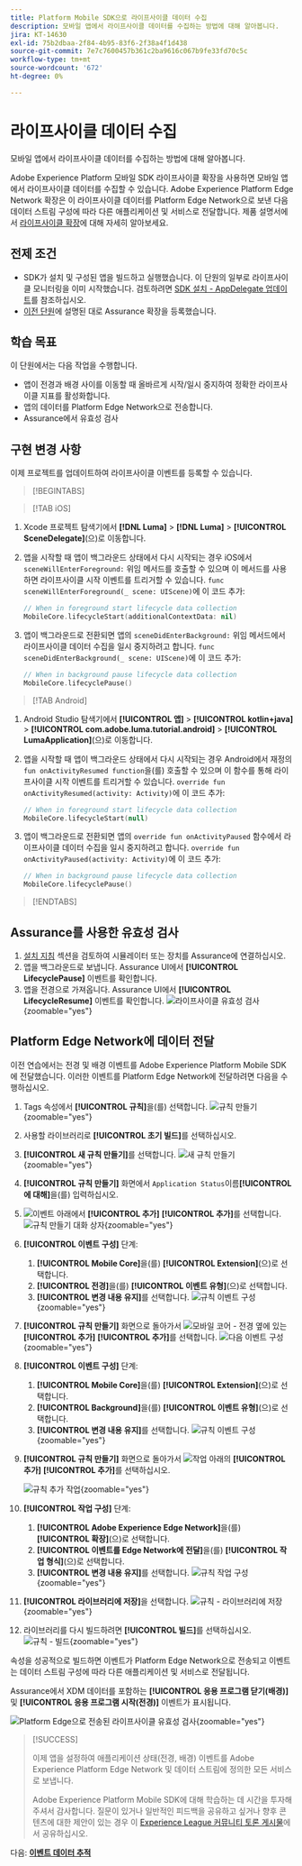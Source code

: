```yaml
---
title: Platform Mobile SDK으로 라이프사이클 데이터 수집
description: 모바일 앱에서 라이프사이클 데이터를 수집하는 방법에 대해 알아봅니다.
jira: KT-14630
exl-id: 75b2dbaa-2f84-4b95-83f6-2f38a4f1d438
source-git-commit: 7e7c7600457b361c2ba9616c067b9fe33fd70c5c
workflow-type: tm+mt
source-wordcount: '672'
ht-degree: 0%

---
```


# 라이프사이클 데이터 수집

모바일 앱에서 라이프사이클 데이터를 수집하는 방법에 대해 알아봅니다.

Adobe Experience Platform 모바일 SDK 라이프사이클 확장을 사용하면 모바일 앱에서 라이프사이클 데이터를 수집할 수 있습니다. Adobe Experience Platform Edge Network 확장은 이 라이프사이클 데이터를 Platform Edge Network으로 보낸 다음 데이터 스트림 구성에 따라 다른 애플리케이션 및 서비스로 전달합니다. 제품 설명서에서 [라이프사이클 확장](https://developer.adobe.com/client-sdks/documentation/lifecycle-for-edge-network/)에 대해 자세히 알아보세요.


## 전제 조건

* SDK가 설치 및 구성된 앱을 빌드하고 실행했습니다. 이 단원의 일부로 라이프사이클 모니터링을 이미 시작했습니다. 검토하려면 [SDK 설치 - AppDelegate 업데이트](install-sdks.md#update-appdelegate)를 참조하십시오.
* [이전 단원](install-sdks.md)에 설명된 대로 Assurance 확장을 등록했습니다.

## 학습 목표

이 단원에서는 다음 작업을 수행합니다.

<!--
* Add lifecycle field group to the schema.
* -->
* 앱이 전경과 배경 사이를 이동할 때 올바르게 시작/일시 중지하여 정확한 라이프사이클 지표를 활성화합니다.
* 앱의 데이터를 Platform Edge Network으로 전송합니다.
* Assurance에서 유효성 검사

<!--
## Add lifecycle field group to schema

The Consumer Experience Event field group you added in the [previous lesson](create-schema.md) already contains the lifecycle fields, so you can skip this step. If you don't use Consumer Experience Event field group in your own app, you can add the lifecycle fields by doing the following:

1. Navigate to the schema interface as described in the [previous lesson](create-schema.md).
1. Open the **Luma Mobile App Event Schema** schema and select **[!UICONTROL Add]** next to Field groups.
    ![select add](assets/lifecycle-add.png){zoomable="yes"}
1. In the search bar, enter "lifecycle".
1. Select the checkbox next to **[!UICONTROL AEP Mobile Lifecycle Details]**.
1. Select **[!UICONTROL Add field groups]**.
    ![add field group](assets/lifecycle-lifecycle-field-group.png){zoomable="yes"}
1. Select **[!UICONTROL Save]**.
    ![save](assets/lifecycle-lifecycle-save.png){zoomable="yes"}
-->

## 구현 변경 사항

이제 프로젝트를 업데이트하여 라이프사이클 이벤트를 등록할 수 있습니다.

>[!BEGINTABS]

>[!TAB iOS]

1. Xcode 프로젝트 탐색기에서 **[!DNL Luma]** > **[!DNL Luma]** > **[!UICONTROL SceneDelegate]**(으)로 이동합니다.

1. 앱을 시작할 때 앱이 백그라운드 상태에서 다시 시작되는 경우 iOS에서 `sceneWillEnterForeground:` 위임 메서드를 호출할 수 있으며 이 메서드를 사용하면 라이프사이클 시작 이벤트를 트리거할 수 있습니다. `func sceneWillEnterForeground(_ scene: UIScene)`에 이 코드 추가:

   ```swift
   // When in foreground start lifecycle data collection
   MobileCore.lifecycleStart(additionalContextData: nil)
   ```

1. 앱이 백그라운드로 전환되면 앱의 `sceneDidEnterBackground:` 위임 메서드에서 라이프사이클 데이터 수집을 일시 중지하려고 합니다. `func sceneDidEnterBackground(_ scene: UIScene)`에 이 코드 추가:

   ```swift
   // When in background pause lifecycle data collection
   MobileCore.lifecyclePause()
   ```

>[!TAB Android]

1. Android Studio 탐색기에서 **[!UICONTROL 앱]** > **[!UICONTROL kotlin+java]** > **[!UICONTROL com.adobe.luma.tutorial.android]** > **[!UICONTROL LumaApplication]**(으)로 이동합니다.

1. 앱을 시작할 때 앱이 백그라운드 상태에서 다시 시작되는 경우 Android에서 재정의 `fun onActivityResumed function`을(를) 호출할 수 있으며 이 함수를 통해 라이프사이클 시작 이벤트를 트리거할 수 있습니다. `override fun onActivityResumed(activity: Activity)`에 이 코드 추가:

   ```kotlin
   // When in foreground start lifecycle data collection
   MobileCore.lifecycleStart(null)
   ```

1. 앱이 백그라운드로 전환되면 앱의 `override fun onActivityPaused` 함수에서 라이프사이클 데이터 수집을 일시 중지하려고 합니다. `override fun onActivityPaused(activity: Activity)`에 이 코드 추가:

   ```kotlin
   // When in background pause lifecycle data collection
   MobileCore.lifecyclePause()
   ```

>[!ENDTABS]


## Assurance를 사용한 유효성 검사

1. [설치 지침](assurance.md#connecting-to-a-session) 섹션을 검토하여 시뮬레이터 또는 장치를 Assurance에 연결하십시오.
1. 앱을 백그라운드로 보냅니다. Assurance UI에서 **[!UICONTROL LifecyclePause]** 이벤트를 확인합니다.
1. 앱을 전경으로 가져옵니다. Assurance UI에서 **[!UICONTROL LifecycleResume]** 이벤트를 확인합니다.
   ![라이프사이클 유효성 검사](assets/lifecycle-lifecycle-assurance.png){zoomable="yes"}


## Platform Edge Network에 데이터 전달

이전 연습에서는 전경 및 배경 이벤트를 Adobe Experience Platform Mobile SDK에 전달했습니다. 이러한 이벤트를 Platform Edge Network에 전달하려면 다음을 수행하십시오.

1. Tags 속성에서 **[!UICONTROL 규칙]**&#x200B;을(를) 선택합니다.
   ![규칙 만들기](assets/rule-create.png){zoomable="yes"}
1. 사용할 라이브러리로 **[!UICONTROL 초기 빌드]**&#x200B;를 선택하십시오.
1. **[!UICONTROL 새 규칙 만들기]**&#x200B;를 선택합니다.
   ![새 규칙 만들기](assets/rules-create-new.png){zoomable="yes"}
1. **[!UICONTROL 규칙 만들기]** 화면에서 `Application Status`이름&#x200B;**[!UICONTROL 에 대해]**&#x200B;을(를) 입력하십시오.
1. ![이벤트](https://spectrum.adobe.com/static/icons/workflow_18/Smock_AddCircle_18_N.svg) 아래에서 **[!UICONTROL 추가]** **[!UICONTROL 추가]**&#x200B;를 선택합니다.
   ![규칙 만들기 대화 상자](assets/rule-create-name.png){zoomable="yes"}
1. **[!UICONTROL 이벤트 구성]** 단계:
   1. **[!UICONTROL Mobile Core]**&#x200B;을(를) **[!UICONTROL Extension]**(으)로 선택합니다.
   1. **[!UICONTROL 전경]**&#x200B;을(를) **[!UICONTROL 이벤트 유형]**(으)로 선택합니다.
   1. **[!UICONTROL 변경 내용 유지]**&#x200B;를 선택합니다.
      ![규칙 이벤트 구성](assets/rule-event-configuration.png){zoomable="yes"}
1. **[!UICONTROL 규칙 만들기]** 화면으로 돌아가서 ![모바일 코어 - 전경](https://spectrum.adobe.com/static/icons/workflow_18/Smock_AddCircle_18_N.svg) 옆에 있는 **[!UICONTROL 추가]** **[!UICONTROL 추가]**&#x200B;를 선택합니다.
   ![다음 이벤트 구성](assets/rule-event-configuration-next.png){zoomable="yes"}
1. **[!UICONTROL 이벤트 구성]** 단계:
   1. **[!UICONTROL Mobile Core]**&#x200B;을(를) **[!UICONTROL Extension]**(으)로 선택합니다.
   1. **[!UICONTROL Background]**&#x200B;을(를) **[!UICONTROL 이벤트 유형]**(으)로 선택합니다.
   1. **[!UICONTROL 변경 내용 유지]**&#x200B;를 선택합니다.
      ![규칙 이벤트 구성](assets/rule-event-configuration-background.png){zoomable="yes"}
1. **[!UICONTROL 규칙 만들기]** 화면으로 돌아가서 ![작업](https://spectrum.adobe.com/static/icons/workflow_18/Smock_AddCircle_18_N.svg) 아래의 **[!UICONTROL 추가]** **[!UICONTROL 추가]**&#x200B;를 선택하십시오.

   ![규칙 추가 작업](assets/rule-action-button.png){zoomable="yes"}

1. **[!UICONTROL 작업 구성]** 단계:
   1. **[!UICONTROL Adobe Experience Edge Network]**&#x200B;을(를) **[!UICONTROL 확장]**(으)로 선택합니다.
   1. **[!UICONTROL 이벤트를 Edge Network에 전달]**&#x200B;을(를) **[!UICONTROL 작업 형식]**(으)로 선택합니다.
   1. **[!UICONTROL 변경 내용 유지]**&#x200B;를 선택합니다.
      ![규칙 작업 구성](assets/rule-action-configuration.png){zoomable="yes"}
1. **[!UICONTROL 라이브러리에 저장]**&#x200B;을 선택합니다.
   ![규칙 - 라이브러리에 저장](assets/rule-save-to-library.png){zoomable="yes"}
1. 라이브러리를 다시 빌드하려면 **[!UICONTROL 빌드]**&#x200B;를 선택하십시오.
   ![규칙 - 빌드](assets/rule-build.png){zoomable="yes"}

속성을 성공적으로 빌드하면 이벤트가 Platform Edge Network으로 전송되고 이벤트는 데이터 스트림 구성에 따라 다른 애플리케이션 및 서비스로 전달됩니다.

Assurance에서 XDM 데이터를 포함하는 **[!UICONTROL 응용 프로그램 닫기(배경)]** 및 **[!UICONTROL 응용 프로그램 시작(전경)]** 이벤트가 표시됩니다.

![Platform Edge으로 전송된 라이프사이클 유효성 검사](assets/lifecycle-edge-assurance.png){zoomable="yes"}

>[!SUCCESS]
>
>이제 앱을 설정하여 애플리케이션 상태(전경, 배경) 이벤트를 Adobe Experience Platform Edge Network 및 데이터 스트림에 정의한 모든 서비스로 보냅니다.
>
> Adobe Experience Platform Mobile SDK에 대해 학습하는 데 시간을 투자해 주셔서 감사합니다. 질문이 있거나 일반적인 피드백을 공유하고 싶거나 향후 콘텐츠에 대한 제안이 있는 경우 이 [Experience League 커뮤니티 토론 게시물](https://experienceleaguecommunities.adobe.com/t5/adobe-experience-platform-data/tutorial-discussion-implement-adobe-experience-cloud-in-mobile/td-p/443796?profile.language=ko)에서 공유하십시오.

다음: **[이벤트 데이터 추적](events.md)**

